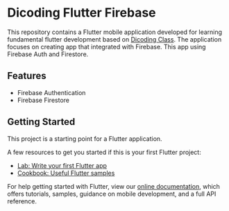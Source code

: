# Dicoding Flutter Firebase

This repository contains a Flutter mobile application developed for learning fundamental flutter development based on [Dicoding Class](https://www.dicoding.com/academies/195). The application focuses on creating app that integrated with Firebase. This app using Firebase Auth and Firestore.

## Features

- Firebase Authentication
- Firebase Firestore

## Getting Started

This project is a starting point for a Flutter application.

A few resources to get you started if this is your first Flutter project:

- [Lab: Write your first Flutter app](https://flutter.dev/docs/get-started/codelab)
- [Cookbook: Useful Flutter samples](https://flutter.dev/docs/cookbook)

For help getting started with Flutter, view our
[online documentation](https://flutter.dev/docs), which offers tutorials,
samples, guidance on mobile development, and a full API reference.
